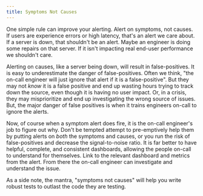 ```yaml
---
title: Symptoms Not Causes
---
```


One simple rule can improve your alerting. Alert on symptoms, not
causes. If users are experience errors or high latency, that's an
alert we care about. If a server is down, that shouldn't be an alert.
Maybe an engineer is doing some repairs on that server. If it isn't
impacting real end-user performance we shouldn't care.

Alerting on causes, like a server being down, will result in
false-positives. It is easy to underestimate the danger of
false-positives. Often we think, "the on-call engineer will just
ignore that alert if it is a false-positive". But they may not *know*
it is a false positive and end up wasting hours trying to track down
the source, even though it is having no user impact. Or, in a crisis,
they may misprioritize and end up investigating the wrong source of
issues. But, the major danger of false positives is when it trains
engineers on-call to ignore the alerts.

Now, of course when a symptom alert does fire, it is the on-call
engineer's job to figure out why. Don't be tempted attempt to
pre-emptively help them by putting alerts on *both* the symptoms and
causes, or you run the risk of false-positives and decrease the
signal-to-noise ratio. It is far better to have helpful, complete, and
consistent dashboards, allowing the people on-call to understand for
themselves. Link to the relevant dashboard and metrics from the alert.
From there the on-call engineer can investigate and understand the
issue.

As a side note, the mantra, "symptoms not causes" will help you write
robust tests to outlast the code they are testing.
